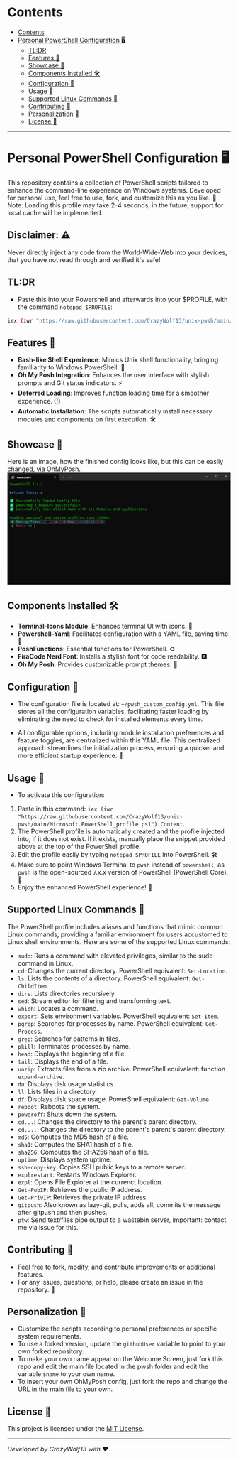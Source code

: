 # Contents
- [Contents](#contents)
- [Personal PowerShell Configuration 🖥️](#personal-powershell-configuration-️)
  - [TL:DR](#tldr)
  - [Features 🌟](#features-)
  - [Showcase 🌟](#showcase-)
  - [Components Installed 🛠️](#components-installed-️)
  - [Configuration 📁](#configuration-)
  - [Usage 🚀](#usage-)
  - [Supported Linux Commands 🐧](#supported-linux-commands-)
  - [Contributing 🤝](#contributing-)
  - [Personalization 🎨](#personalization-)
  - [License 📜](#license-)


----

# Personal PowerShell Configuration 🖥️

This repository contains a collection of PowerShell scripts tailored to enhance the command-line experience on Windows systems. 
Developed for personal use, feel free to use, fork, and customize this as you like. 🚀
Note: Loading this profile may take 2-4 seconds, in the future, support for local cache will be implemented.

## Disclaimer: ⚠️
Never directly inject any code from the World-Wide-Web into your devices, that you have not read through and verified it's safe!

## TL:DR
- Paste this into your Powershell and afterwards into your $PROFILE, with the command `notepad $PROFILE`:
```bash
iex (iwr "https://raw.githubusercontent.com/CrazyWolf13/unix-pwsh/main/Microsoft.PowerShell_profile.ps1").Content
```

## Features 🌟
- **Bash-like Shell Experience**: Mimics Unix shell functionality, bringing familiarity to Windows PowerShell. 🐧
- **Oh My Posh Integration**: Enhances the user interface with stylish prompts and Git status indicators. ⚡
- **Deferred Loading**: Improves function loading time for a smoother experience. 🕒
- **Automatic Installation**: The scripts automatically install necessary modules and components on first execution. 🛠️

## Showcase 🌟
Here is an image, how the finished config looks like, but this can be easily changed, via OhMyPosh.
![Showcase](./assets/showcase.png)


## Components Installed 🛠️
- **Terminal-Icons Module**: Enhances terminal UI with icons. 🎨
- **Powershell-Yaml**: Facilitates configuration with a YAML file, saving time. 📝
- **PoshFunctions**: Essential functions for PowerShell. ⚙️
- **FiraCode Nerd Font**: Installs a stylish font for code readability. 🅰️
- **Oh My Posh**: Provides customizable prompt themes. 🎨

## Configuration 📁
- The configuration file is located at: `~/pwsh_custom_config.yml`. This file stores all the configuration variables, facilitating faster loading by eliminating the need to check for installed elements every time.

- All configurable options, including module installation preferences and feature toggles, are centralized within this YAML file. This centralized approach streamlines the initialization process, ensuring a quicker and more efficient startup experience. 🚀

## Usage 🚀
- To activate this configuration:
1. Paste in this command: `iex (iwr "https://raw.githubusercontent.com/CrazyWolf13/unix-pwsh/main/Microsoft.PowerShell_profile.ps1").Content`.
2. The PowerShell profile is automatically created and the profile injected into, if it does not exist. If it exists, manually place the snippet provided above at the top of the PowerShell profile.
3. Edit the profile easily by typing `notepad $PROFILE` into PowerShell. 🛠️
4. Make sure to point Windows Terminal to `pwsh` instead of `powershell`, as `pwsh` is the open-sourced 7.x.x version of PowerShell (PowerShell Core). 🔄
5. Enjoy the enhanced PowerShell experience! 🎉

## Supported Linux Commands 🐧
The PowerShell profile includes aliases and functions that mimic common Linux commands, providing a familiar environment for users accustomed to Linux shell environments. Here are some of the supported Linux commands:

- `sudo`: Runs a command with elevated privileges, similar to the sudo command in Linux.
- `cd`: Changes the current directory. PowerShell equivalent: `Set-Location`.
- `ls`: Lists the contents of a directory. PowerShell equivalent: `Get-ChildItem`.
- `dirs`: Lists directories recursively.
- `sed`: Stream editor for filtering and transforming text.
- `which`: Locates a command.
- `export`: Sets environment variables. PowerShell equivalent: `Set-Item`.
- `pgrep`: Searches for processes by name. PowerShell equivalent: `Get-Process`.
- `grep`: Searches for patterns in files.
- `pkill`: Terminates processes by name.
- `head`: Displays the beginning of a file.
- `tail`: Displays the end of a file. 
- `unzip`: Extracts files from a zip archive. PowerShell equivalent: function `expand-archive`.
- `du`: Displays disk usage statistics.
- `ll`: Lists files in a directory.
- `df`: Displays disk space usage. PowerShell equivalent: `Get-Volume`.
- `reboot`: Reboots the system. 
- `poweroff`: Shuts down the system. 
- `cd...`: Changes the directory to the parent's parent directory.
- `cd....`: Changes the directory to the parent's parent's parent directory.
- `md5`: Computes the MD5 hash of a file.
- `sha1`: Computes the SHA1 hash of a file.
- `sha256`: Computes the SHA256 hash of a file.
- `uptime`: Displays system uptime.
- `ssh-copy-key`: Copies SSH public keys to a remote server.
- `explrestart`: Restarts Windows Explorer.
- `expl`: Opens File Explorer at the currenct location.
- `Get-PubIP`: Retrieves the public IP address.
- `Get-PrivIP`: Retrieves the private IP address.
- `gitpush`: Also known as lazy-git, pulls, adds all, commits the message after gitpush and then pushes.
- `ptw`: Send text/files pipe output to a wastebin server, important: contact me via issue for this.

## Contributing 🤝
- Feel free to fork, modify, and contribute improvements or additional features.
- For any issues, questions, or help, please create an issue in the repository. 💬

## Personalization 🎨
- Customize the scripts according to personal preferences or specific system requirements.
- To use a forked version, update the `githubUser` variable to point to your own forked repository.
- To make your own name appear on the Welcome Screen, just fork this repo and edit the main file located in the pwsh folder and edit the variable `$name` to your own name.
- To insert your own OhMyPosh config, just fork the repo and change the URL in the main file to your own.

## License 📜
This project is licensed under the [MIT License](LICENSE).


---

*Developed by CrazyWolf13 with ❤️*
